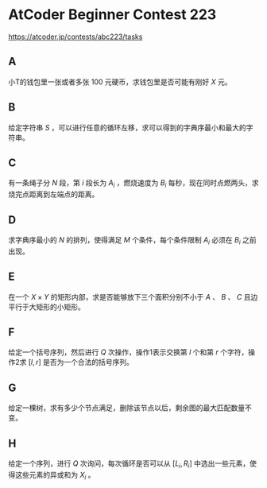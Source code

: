# AtCoder Beginner Contest 223

https://atcoder.jp/contests/abc223/tasks

## A
小T的钱包里一张或者多张 $100$ 元硬币，求钱包里是否可能有刚好 $X$ 元。

## B
给定字符串 $S$ ，可以进行任意的循环左移，求可以得到的字典序最小和最大的字符串。

## C
有一条绳子分 $N$ 段，第 $i$ 段长为 $A_i$ ，燃烧速度为 $B_i$ 每秒，现在同时点燃两头，求烧完点距离到左端点的距离。

## D
求字典序最小的 $N$ 的排列，使得满足 $M$ 个条件，每个条件限制 $A_i$ 必须在 $B_i$ 之前出现。

## E
在一个 $X \times Y$ 的矩形内部，求是否能够放下三个面积分别不小于 $A$ 、 $B$ 、 $C$ 且边平行于大矩形的小矩形。

## F
给定一个括号序列，然后进行 $Q$ 次操作，操作1表示交换第 $l$ 个和第 $r$ 个字符，操作2求 $[l, r]$ 是否为一个合法的括号序列。

## G
给定一棵树，求有多少个节点满足，删除该节点以后，剩余图的最大匹配数量不变。

## H
给定一个序列，进行 $Q$ 次询问，每次循环是否可以从 $[L_i, R_i]$ 中选出一些元素，使得这些元素的异或和为 $X_i$ 。